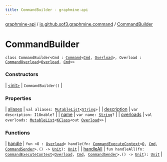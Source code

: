 ```yaml
---
title: CommandBuilder - graphmine-api
---
```


[graphmine-api](../../index.html) / [io.github.sof3.graphmine.command](../index.html) / [CommandBuilder](./index.html)

# CommandBuilder

`class CommandBuilder<Cmd : `[`Command`](../-command/index.html)`<`[`Cmd`](index.html#Cmd)`, `[`Overload`](index.html#Overload)`>, Overload : `[`CommandOverload`](../-command-overload/index.html)`<`[`Overload`](index.html#Overload)`, `[`Cmd`](index.html#Cmd)`>>`

### Constructors

| [&lt;init&gt;](-init-.html) | `CommandBuilder()` |

### Properties

| [aliases](aliases.html) | `val aliases: `[`MutableList`](https://kotlinlang.org/api/latest/jvm/stdlib/kotlin.collections/-mutable-list/index.html)`<`[`String`](https://kotlinlang.org/api/latest/jvm/stdlib/kotlin/-string/index.html)`>` |
| [description](description.html) | `var description: I18nable?` |
| [name](name.html) | `var name: `[`String`](https://kotlinlang.org/api/latest/jvm/stdlib/kotlin/-string/index.html)`?` |
| [overloads](overloads.html) | `val overloads: `[`MutableList`](https://kotlinlang.org/api/latest/jvm/stdlib/kotlin.collections/-mutable-list/index.html)`<`[`KClass`](https://kotlinlang.org/api/latest/jvm/stdlib/kotlin.reflect/-k-class/index.html)`<out `[`Overload`](index.html#Overload)`>>` |

### Functions

| [handle](handle.html) | `fun <O : `[`Overload`](index.html#Overload)`> handle(fn: `[`CommandExecuteContext`](../-command-execute-context/index.html)`<`[`O`](handle.html#O)`, `[`Cmd`](index.html#Cmd)`, `[`CommandSender`](../-command-sender.html)`>.() -> `[`Unit`](https://kotlinlang.org/api/latest/jvm/stdlib/kotlin/-unit/index.html)`): `[`Unit`](https://kotlinlang.org/api/latest/jvm/stdlib/kotlin/-unit/index.html) |
| [handleAll](handle-all.html) | `fun handleAll(fn: `[`CommandExecuteContext`](../-command-execute-context/index.html)`<`[`Overload`](index.html#Overload)`, `[`Cmd`](index.html#Cmd)`, `[`CommandSender`](../-command-sender.html)`>.() -> `[`Unit`](https://kotlinlang.org/api/latest/jvm/stdlib/kotlin/-unit/index.html)`): `[`Unit`](https://kotlinlang.org/api/latest/jvm/stdlib/kotlin/-unit/index.html) |

